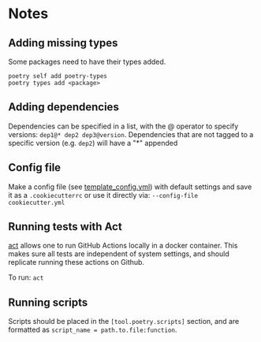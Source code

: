 # Notes

## Adding missing types
Some packages need to have their types added.

```
poetry self add poetry-types
poetry types add <package>
```

## Adding dependencies
Dependencies can be specified in a list, with the @ operator to specify
versions: `dep1@* dep2 dep3@version`. Dependencies that are not tagged to a
specific version (e.g. `dep2`) will have a "\*" appended

## Config file
Make a config file (see [template_config.yml](template_config.yml)) with
default settings and save it as a `.cookiecutterrc` or use it directly via:
`--config-file cookiecutter.yml`

## Running tests with Act
[act](https://github.com/nektos/act) allows one to run GitHub Actions locally
in a docker container. This makes sure all tests are independent of system
settings, and should replicate running these actions on Github.

To run: `act`

## Running scripts
Scripts should be placed in the `[tool.poetry.scripts]` section, and are
formatted as `script_name = path.to.file:function`.
